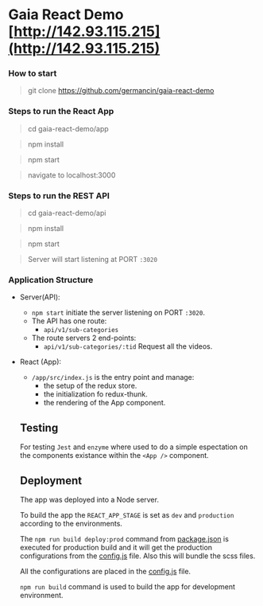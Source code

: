 # Gaia React Demo [http://142.93.115.215](http://142.93.115.215)

### How to start
> git clone https://github.com/germancin/gaia-react-demo

### Steps to run the React App
> cd gaia-react-demo/app

> npm install

> npm start

> navigate to localhost:3000

### Steps to run the REST API

> cd gaia-react-demo/api

> npm install

> npm start

> Server will start listening at PORT `:3020`

### Application Structure

* Server(API):
	* `npm start` initiate the server listening on PORT `:3020`.
	* The API has one route:
        * `api/v1/sub-categories`
	* The route servers 2 end-points:
        * `api/v1/sub-categories/:tid` Request all the videos.

* React (App):
    * `/app/src/index.js` is the entry point and manage:
        * the setup of the redux store.
        * the initialization fo redux-thunk.
        * the rendering of the App component.


    ## Testing 

    For testing `Jest` and `enzyme` where used to do a simple espectation on the components existance within the `<App />` component.

    ## Deployment

    The app was deployed into a Node server.

    To build the app the ``REACT_APP_STAGE`` is set as `dev` and `production` according to the environments.

    The ``npm run build deploy:prod`` command from [package.json](https://github.com/germancin/gaia-react-demo/blob/master/app/package.json#L25) is executed for production build and it will get the production configurations from the [config.js](https://github.com/germancin/gaia-react-demo/blob/master/app/src/config.js) file. Also this will bundle the scss files. 

    All the configurations are placed in the [config.js](https://github.com/germancin/gaia-react-demo/blob/master/app/src/config.js) file.

    ``npm run build`` command is used to build the app for development environment.


